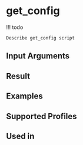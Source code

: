

# get_config

<!-- prettier-ignore -->
!!! todo

    Describe get_config script

Input Arguments
---------------

Result
------

Examples
--------

Supported Profiles
------------------

Used in
-------
